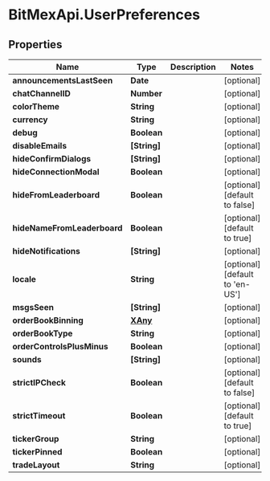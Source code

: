# BitMexApi.UserPreferences

## Properties
Name | Type | Description | Notes
------------ | ------------- | ------------- | -------------
**announcementsLastSeen** | **Date** |  | [optional] 
**chatChannelID** | **Number** |  | [optional] 
**colorTheme** | **String** |  | [optional] 
**currency** | **String** |  | [optional] 
**debug** | **Boolean** |  | [optional] 
**disableEmails** | **[String]** |  | [optional] 
**hideConfirmDialogs** | **[String]** |  | [optional] 
**hideConnectionModal** | **Boolean** |  | [optional] 
**hideFromLeaderboard** | **Boolean** |  | [optional] [default to false]
**hideNameFromLeaderboard** | **Boolean** |  | [optional] [default to true]
**hideNotifications** | **[String]** |  | [optional] 
**locale** | **String** |  | [optional] [default to &#39;en-US&#39;]
**msgsSeen** | **[String]** |  | [optional] 
**orderBookBinning** | [**XAny**](XAny.md) |  | [optional] 
**orderBookType** | **String** |  | [optional] 
**orderControlsPlusMinus** | **Boolean** |  | [optional] 
**sounds** | **[String]** |  | [optional] 
**strictIPCheck** | **Boolean** |  | [optional] [default to false]
**strictTimeout** | **Boolean** |  | [optional] [default to true]
**tickerGroup** | **String** |  | [optional] 
**tickerPinned** | **Boolean** |  | [optional] 
**tradeLayout** | **String** |  | [optional] 


